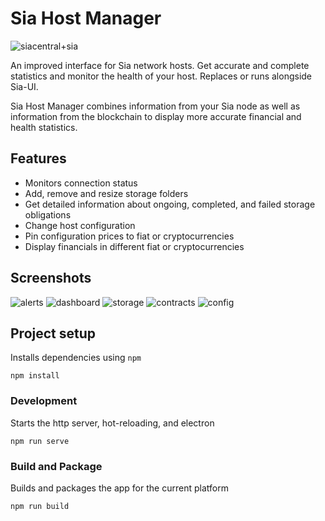 # Sia Host Manager

![siacentral+sia](https://imgur.com/MtDubn1.png)

An improved interface for Sia network hosts. Get accurate and complete statistics and 
monitor the health of your host. Replaces or runs alongside Sia-UI.

Sia Host Manager combines information from your Sia node as well as information from the blockchain to display more accurate financial and health statistics.

## Features

+ Monitors connection status
+ Add, remove and resize storage folders
+ Get detailed information about ongoing, completed, and failed storage obligations
+ Change host configuration
+ Pin configuration prices to fiat or cryptocurrencies
+ Display financials in different fiat or cryptocurrencies

## Screenshots

![alerts](https://siacentral-public.s3.us-east-2.amazonaws.com/res/alerts.png)
![dashboard](https://siacentral-public.s3.us-east-2.amazonaws.com/res/dashboard.png)
![storage](https://siacentral-public.s3.us-east-2.amazonaws.com/res/storage.png)
![contracts](https://siacentral-public.s3.us-east-2.amazonaws.com/res/contracts.png)
![config](https://siacentral-public.s3.us-east-2.amazonaws.com/res/config.png)

## Project setup

Installs dependencies using `npm`

```
npm install
```

### Development

Starts the http server, hot-reloading, and electron

```
npm run serve
```

### Build and Package

Builds and packages the app for the current platform

```
npm run build
```


